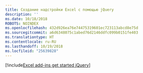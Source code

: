 ```yaml
---
title: Создание надстройки Excel с помощью jQuery
description: ''
ms.date: 10/18/2018
ROBOTS: NOINDEX
ms.openlocfilehash: 432d926ea76e74475319601ec723113abcd8e75d
ms.sourcegitcommit: a6d6348075c1abed76d2146ddfc099b0151fe403
ms.translationtype: HT
ms.contentlocale: ru-RU
ms.lasthandoff: 10/19/2018
ms.locfileid: "25639828"
---
```

[!include[Excel add-ins get started jQuery](../includes/file-get-started-excel-jquery.md)]
